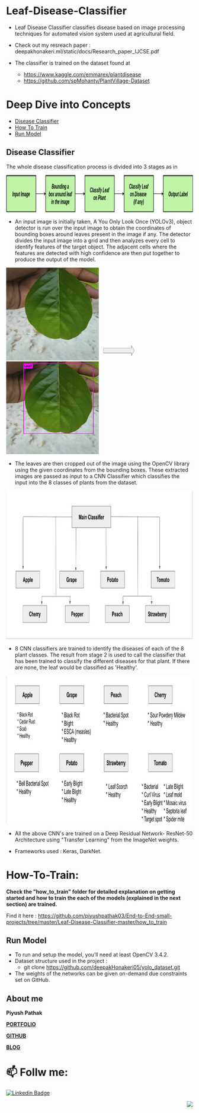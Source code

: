 # Leaf-Disease-Classifier

* Leaf Disease Classifier classifies disease based on image processing techniques for automated vision system used at agricultural field. 

* Check out my resreach paper : deepakhonakeri.ml/static/docs/Research_paper_IJCSE.pdf

* The classifier is trained on the dataset found at
   * https://www.kaggle.com/emmarex/plantdisease
   * https://github.com/spMohanty/PlantVillage-Dataset
    

# Deep Dive into Concepts
- [Disease Classifier](##DiseaseClassifier)
- [How To Train](##HowToTrain)
- [Run Model](##RunModel)

## Disease Classifier

The whole disease classification process is divided into 3 stages as in 

<img src="./images/block_diagram.png" width="800" height="100">

- An input image is initially taken, A You Only Look Once (YOLOv3), object detector is run over the input image to obtain the coordinates of bounding boxes around leaves present in the image if any. The detector divides the input image into a grid and then analyzes every cell to identify features of the target object. The adjacent cells where the features are detected with high confidence are then put together to produce the output of the model.

<img src="./images/leaf_before_yolo.jpeg" width="250" height="250"> <img src="./images/arrow.png" width="100" height="50">
 <img src="./images/leaf_after_yolo.jpeg" width="250" height="250">

- The leaves are then cropped out of the image using the OpenCV library using the given coordinates from the bounding boxes. These extracted images are passed as input to a CNN Classifier which classifies the input into the 8 classes of plants from the dataset. 

<img src="./images/Flow diagram.png" width="800" height="400">
    
- 8 CNN classifiers are trained to identify the diseases of each of the 8 plant classes.  The result from stage 2 is used to call the classifier that has been trained to classify the different diseases for that plant. If there are none, the leaf would be classified as 'Healthy'.

<img src="./images/subClasses.png" width="800" height="400">

- All the above CNN's are trained on a Deep Residual Network- ResNet-50 Architecture using "Transfer Learning" from the ImageNet weights.

[//]: # (<img src="./images/resnetACC.png" width="400" height="200">)

- Frameworks used : Keras, DarkNet.


# How-To-Train:

<b> Check the "how_to_train" folder for detailed explanation on getting started and how to train the each of the models (explained in the next section) are trained.</b>

Find it here : https://github.com/piyushpathak03/End-to-End-small-projects/tree/master/Leaf-Disease-Classifier-master/how_to_train

## Run Model

- To run and setup the model, you’ll need at least OpenCV 3.4.2.
- Dataset structure used in the project :
     * git clone https://github.com/deepakHonakeri05/yolo_dataset.git
- The weights of the networks can be given on-demand due constraints set on GitHub. 

## About me

**Piyush Pathak**

[**PORTFOLIO**](https://anirudhrapathak3.wixsite.com/piyush)

[**GITHUB**](https://github.com/piyushpathak03)

[**BLOG**](https://medium.com/@piyushpathak03)


# 📫 Follw me: 

[![Linkedin Badge](https://img.shields.io/badge/-PiyushPathak-blue?style=flat-square&logo=Linkedin&logoColor=white&link=https://www.linkedin.com/in/piyushpathak03/)](https://www.linkedin.com/in/piyushpathak03/)

<p  align="right"><img height="100" src = "https://media.giphy.com/media/l3URDstnIjBNY7rwLB/giphy.gif"></p>
